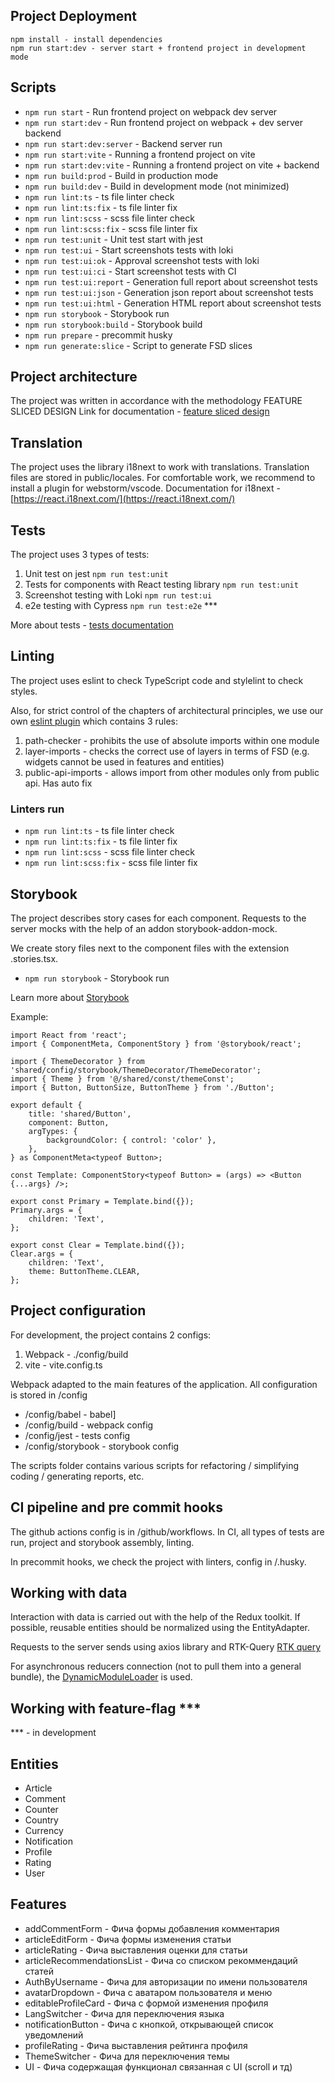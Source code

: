 ## Project Deployment

```
npm install - install dependencies
npm run start:dev - server start + frontend project in development mode
```

## Scripts

- `npm run start` - Run frontend project on webpack dev server
- `npm run start:dev` - Run frontend project on webpack + dev server backend
- `npm run start:dev:server` - Backend server run
- `npm run start:vite` - Running a frontend project on vite
- `npm run start:dev:vite` - Running a frontend project on vite + backend
- `npm run build:prod` - Build in production mode
- `npm run build:dev` - Build in development mode (not minimized)
- `npm run lint:ts` -  ts file linter check
- `npm run lint:ts:fix` - ts file linter fix
- `npm run lint:scss` - scss file linter check
- `npm run lint:scss:fix` - scss file linter fix
- `npm run test:unit` - Unit test start with jest
- `npm run test:ui` - Start screenshots tests with loki
- `npm run test:ui:ok` - Approval screenshot tests with loki
- `npm run test:ui:ci` - Start screenshot tests with CI
- `npm run test:ui:report` - Generation full report about screenshot tests
- `npm run test:ui:json` - Generation json report about screenshot tests
- `npm run test:ui:html` - Generation HTML report about screenshot tests
- `npm run storybook` - Storybook run
- `npm run storybook:build` - Storybook build
- `npm run prepare` - precommit husky
- `npm run generate:slice` - Script to generate FSD slices

## Project architecture
The project was written in accordance with the methodology FEATURE SLICED DESIGN
Link for documentation - [feature sliced design](https://feature-sliced.design/docs/get-started/tutorial)

## Translation
The project uses the library i18next to work with translations. Translation files are stored in public/locales.
For comfortable work, we recommend to install a plugin for webstorm/vscode.
Documentation for i18next - [https://react.i18next.com/](https://react.i18next.com/)

## Tests

The project uses 3 types of tests:
1. Unit test on jest `npm run test:unit`
2. Tests for components with React testing library `npm run test:unit`
3. Screenshot testing with Loki `npm run test:ui`
4. e2e testing with Cypress `npm run test:e2e` ***

More about tests - [tests documentation](/docs/tests.md)

## Linting

The project uses eslint to check TypeScript code and stylelint to check styles.

Also, for strict control of the chapters of architectural principles, we use our own [eslint plugin](https://www.npmjs.com/package/eslint-plugin-galilia-plugin) which contains 3 rules:
1) path-checker - prohibits the use of absolute imports within one module
2) layer-imports - checks the correct use of layers in terms of FSD
   (e.g. widgets cannot be used in features and entities)
3) public-api-imports - allows import from other modules only from public api. Has auto fix

### Linters run

- `npm run lint:ts` -  ts file linter check
- `npm run lint:ts:fix` - ts file linter fix
- `npm run lint:scss` - scss file linter check
- `npm run lint:scss:fix` - scss file linter fix

## Storybook

The project describes story cases for each component. Requests to the server mocks with the help of an addon storybook-addon-mock.

We create story files next to the component files with the extension .stories.tsx.

- `npm run storybook` - Storybook run

Learn more about [Storybook](/docs/storybook.md)

Example:

```tsx
import React from 'react';
import { ComponentMeta, ComponentStory } from '@storybook/react';

import { ThemeDecorator } from 'shared/config/storybook/ThemeDecorator/ThemeDecorator';
import { Theme } from '@/shared/const/themeConst';
import { Button, ButtonSize, ButtonTheme } from './Button';

export default {
    title: 'shared/Button',
    component: Button,
    argTypes: {
        backgroundColor: { control: 'color' },
    },
} as ComponentMeta<typeof Button>;

const Template: ComponentStory<typeof Button> = (args) => <Button {...args} />;

export const Primary = Template.bind({});
Primary.args = {
    children: 'Text',
};

export const Clear = Template.bind({});
Clear.args = {
    children: 'Text',
    theme: ButtonTheme.CLEAR,
};
```

## Project configuration

For development, the project contains 2 configs:
1. Webpack - ./config/build
2. vite - vite.config.ts

Webpack adapted to the main features of the application.
All configuration is stored in /config

- /config/babel - babel]
- /config/build - webpack config
- /config/jest - tests config
- /config/storybook - storybook config

The scripts folder contains various scripts for refactoring / simplifying coding / generating reports, etc.

## CI pipeline and pre commit hooks

The github actions config is in /github/workflows. In CI, all types of tests are run, project and storybook assembly, linting.

In precommit hooks, we check the project with linters, config in /.husky.

## Working with data

Interaction with data is carried out with the help of the Redux toolkit. 
If possible, reusable entities should be normalized using the EntityAdapter.

Requests to the server sends using axios library and RTK-Query [RTK query](/src/shared/api/rtkApi.ts)

For asynchronous reducers connection (not to pull them into a general bundle), the [DynamicModuleLoader](/src/shared/lib/components/DynamicModuleLoader/DynamicModuleLoader.tsx) is used.

## Working with feature-flag *** 
*** - in development

## Entities

- Article
- Comment
- Counter
- Country
- Currency
- Notification
- Profile
- Rating
- User

## Features

- addCommentForm - Фича формы добавления комментария
- articleEditForm - Фича формы изменения статьи
- articleRating - Фича выставления оценки для статьи
- articleRecommendationsList - Фича со списком рекоммендаций статей
- AuthByUsername - Фича для авторизации по имени пользователя
- avatarDropdown - Фича с аватаром пользователя и меню
- editableProfileCard - Фича с формой изменения профиля
- LangSwitcher - Фича для переключения языка
- notificationButton - Фича с кнопкой, открывающей список уведомлений
- profileRating - Фича выставления рейтинга профиля
- ThemeSwitcher - Фича для переключения темы
- UI - Фича содержащая функционал связанная с UI (scroll и тд)
